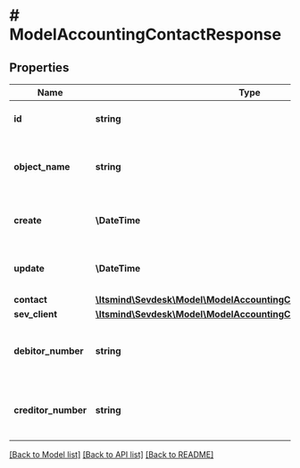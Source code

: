 # # ModelAccountingContactResponse

## Properties

Name | Type | Description | Notes
------------ | ------------- | ------------- | -------------
**id** | **string** | The accounting contact id | [optional] [readonly]
**object_name** | **string** | The accounting contact object name | [optional] [readonly]
**create** | **\DateTime** | Date of accounting contact creation | [optional] [readonly]
**update** | **\DateTime** | Date of last accounting contact update | [optional] [readonly]
**contact** | [**\Itsmind\\Sevdesk\Model\ModelAccountingContactResponseContact**](ModelAccountingContactResponseContact.md) |  | [optional]
**sev_client** | [**\Itsmind\\Sevdesk\Model\ModelAccountingContactResponseSevClient**](ModelAccountingContactResponseSevClient.md) |  | [optional]
**debitor_number** | **string** | Debitor number of the accounting contact. | [optional] [readonly]
**creditor_number** | **string** | Creditor number of the accounting contact. | [optional] [readonly]

[[Back to Model list]](../../README.md#models) [[Back to API list]](../../README.md#endpoints) [[Back to README]](../../README.md)
